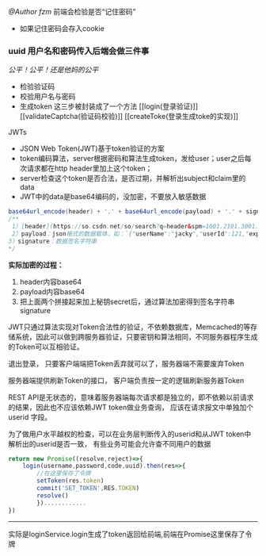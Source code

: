 *@Author fzm*
前端会检验是否“记住密码”
- 如果记住密码会存入cookie 

### **uuid 用户名和密码传入后端会做三件事**
  *公平！公平！还是他妈的公平*
  - 检验验证码
  - 校验用户名与密码
  - 生成token
这三步被封装成了一个方法
[[login(登录验证)]]
[[validateCaptcha(验证码校验)]]
[[createToke(登录生成toke的实现)]]

JWTs
- JSON Web Token(JWT)基于token验证的方案
- token编码算法，server根据密码和算法生成token，发给user；user之后每次请求都在http header里加上这个token；
- server检查这个token是否合法，是否过期，并解析出subject和claim里的data
- JWT中的data是base64编码的，没加密，不要放入敏感数据
```java
base64url_encode(header) + '.' + base64url_encode(payload) + '.' + signature
/**
 1）[header](https://so.csdn.net/so/search?q=header&spm=1001.2101.3001.7020)：  使用算法说明，如：`{"alg":"HS512"}`  
 2）payload：json格式的数据载体，如：`{"userName":"jacky","userId":121,"exp":1665934899}`  
3）signature：数据签名字符串
*/
```
**实际加密的过程：**
1.  header内容base64
2.  payload内容base64
3.  把上面两个拼接起来加上秘钥secret后，通过算法加密得到签名字符串signature

JWT只通过算法实现对Token合法性的验证，不依赖数据库，Memcached的等存储系统，因此可以做到跨服务器验证，只要密钥和算法相同，不同服务器程序生成的Token可以互相验证。

退出登录， 只要客户端端把Token丢弃就可以了，服务器端不需要废弃Token

服务器端提供刷新Token的接口， 客户端负责按一定的逻辑刷新服务器Token

REST API是无状态的，意味着服务器端每次请求都是独立的，即不依赖以前请求的结果，因此也不应该依赖JWT token做业务查询， 应该在请求报文中单独加个userid 字段。

为了做用户水平越权的检查，可以在业务层判断传入的userid和从JWT token中解析出的userid是否一致， 有些业务可能会允许查不同用户的数据

```js
return new Promise((resolve,reject)=>{
	login(username,password,code,uuid).then(res=>{
		//在这里保存了令牌
		setToken(res.token)
		commit('SET_TOKEN',RES.TOKEN)
		resolve()
		})............
})
```
-------
实际是loginService.login生成了token返回给前端,前端在Promise这里保存了令牌














